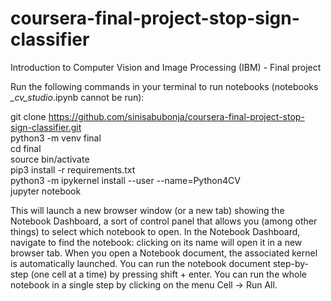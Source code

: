 # coursera-final-project-stop-sign-classifier

Introduction to Computer Vision and Image Processing (IBM) - Final project

Run the following commands in your terminal to run notebooks (notebooks *_cv_studio*.ipynb cannot be run):

git clone https://github.com/sinisabubonja/coursera-final-project-stop-sign-classifier.git \
python3 -m venv final\
cd final\
source bin/activate\
pip3 install -r requirements.txt\
python3 -m ipykernel install --user --name=Python4CV\
jupyter notebook

This will launch a new browser window (or a new tab) showing the Notebook Dashboard, a sort of control panel that allows you (among other things) to select which notebook to open. In the Notebook Dashboard, navigate to find the notebook: clicking on its name will open it in a new browser tab. When you open a Notebook document, the associated kernel is automatically launched. You can run the notebook document step-by-step (one cell at a time) by pressing shift + enter. You can run the whole notebook in a single step by clicking on the menu Cell -> Run All.
